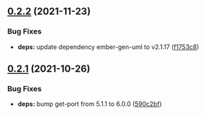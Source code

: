 ## [0.2.2](https://github.com/rajasegar/ember-plantuml/compare/v0.2.1...v0.2.2) (2021-11-23)


### Bug Fixes

* **deps:** update dependency ember-gen-uml to v2.1.17 ([f1753c8](https://github.com/rajasegar/ember-plantuml/commit/f1753c88ad98b40dd460c14809e4d3fdc76adb11))

## [0.2.1](https://github.com/rajasegar/ember-plantuml/compare/v0.2.0...v0.2.1) (2021-10-26)


### Bug Fixes

* **deps:** bump get-port from 5.1.1 to 6.0.0 ([590c2bf](https://github.com/rajasegar/ember-plantuml/commit/590c2bf1bad3e3d8760bd82d8ba37a696c0af203))

